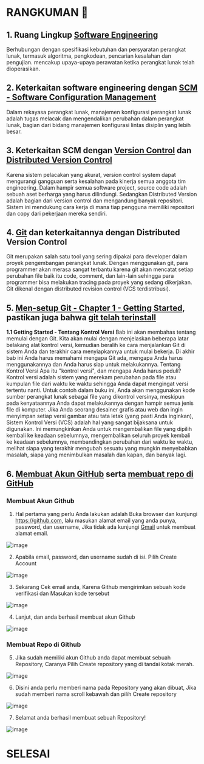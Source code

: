  # RANGKUMAN 📖

## 1. Ruang Lingkup [Software Engineering](https://en.wikipedia.org/wiki/Software_engineering)
Berhubungan dengan spesifikasi kebutuhan dan persyaratan perangkat lunak, termasuk algoritma, pengkodean, pencarian kesalahan dan pengujian. mencakup upaya-upaya perawatan ketika perangkat lunak telah dioperasikan.

## 2. Keterkaitan software engineering dengan [SCM - Software Configuration Management](https://en.wikipedia.org/wiki/Software_configuration_management)
Dalam rekayasa perangkat lunak, manajemen konfigurasi perangkat lunak adalah tugas melacak dan mengendalikan perubahan dalam perangkat lunak, bagian dari bidang manajemen konfigurasi lintas disiplin yang lebih besar.

## 3. Keterkaitan SCM dengan [Version Control](https://en.wikipedia.org/wiki/Version_control) dan [Distributed Version Control](https://en.wikipedia.org/wiki/Distributed_version_control)
Karena sistem pelacakan yang akurat, version control system dapat mengurangi gangguan serta kesalahan pada kinerja semua anggota tim engineering. Dalam hampir semua software project, source code adalah sebuah aset berharga yang harus dilindungi.
Sedangkan Distributed Version adalah bagian dari version control dan mengandung banyak repositori. Sistem ini mendukung cara kerja di mana tiap pengguna memiliki repositori dan copy dari pekerjaan mereka sendiri. 

## 4. [Git](https://github.com) dan keterkaitannya dengan Distributed Version Control
Git merupakan salah satu tool yang sering dipakai para developer dalam proyek pengembangan perangkat lunak. Dengan menggunakan git, para programmer akan merasa sangat terbantu karena git akan mencatat setiap perubahan file baik itu code, comment, dan lain-lain sehingga para programmer bisa melakukan tracing pada proyek yang sedang dikerjakan.
Git dikenal dengan distributed revision control (VCS terdistribusi).

## 5. [Men-setup Git - Chapter 1 - Getting Started](https://git-scm.com/book/en/v2/Getting-Started-About-Version-Control), pastikan juga bahwa [git telah terinstall](https://git-scm.com/book/en/v2/Getting-Started-Installing-Git)
**1.1 Getting Started - Tentang Kontrol Versi**
Bab ini akan membahas tentang memulai dengan Git. Kita akan mulai dengan menjelaskan beberapa latar belakang alat kontrol versi, kemudian beralih ke cara menjalankan Git di sistem Anda dan terakhir cara menyiapkannya untuk mulai bekerja. Di akhir bab ini Anda harus memahami mengapa Git ada, mengapa Anda harus menggunakannya dan Anda harus siap untuk melakukannya. Tentang Kontrol Versi Apa itu "kontrol versi", dan mengapa Anda harus peduli? Kontrol versi adalah sistem yang merekam perubahan pada file atau kumpulan file dari waktu ke waktu sehingga Anda dapat mengingat versi tertentu nanti. Untuk contoh dalam buku ini, Anda akan menggunakan kode sumber perangkat lunak sebagai file yang dikontrol versinya, meskipun pada kenyataannya Anda dapat melakukannya dengan hampir semua jenis file di komputer. Jika Anda seorang desainer grafis atau web dan ingin menyimpan setiap versi gambar atau tata letak (yang pasti Anda inginkan), Sistem Kontrol Versi (VCS) adalah hal yang sangat bijaksana untuk digunakan. Ini memungkinkan Anda untuk mengembalikan file yang dipilih kembali ke keadaan sebelumnya, mengembalikan seluruh proyek kembali ke keadaan sebelumnya, membandingkan perubahan dari waktu ke waktu, melihat siapa yang terakhir mengubah sesuatu yang mungkin menyebabkan masalah, siapa yang menimbulkan masalah dan kapan, dan banyak lagi.

## 6. [Membuat Akun GitHub](https://git-scm.com/book/en/v2/GitHub-Account-Setup-and-Configuration) serta [membuat repo di GitHub](https://git-scm.com/book/en/v2/GitHub-Account-Setup-and-Configuration)
### Membuat Akun Github

1. Hal pertama yang perlu Anda lakukan adalah Buka browser dan kunjungi https://github.com, lalu masukan alamat email yang anda punya, password, dan username, Jika tidak ada kunjungi [Gmail](gmail.com) untuk membuat alamat email.

![image](https://user-images.githubusercontent.com/70005931/184586917-a6444e50-cb24-4928-a050-2f86cc4010e6.png)

2. Apabila email, password, dan username sudah di isi. Pilih Create Account

![image](https://user-images.githubusercontent.com/70005931/184587585-22fdff73-1c27-4b07-8da9-c0e00f4fe22a.png)

3. Sekarang Cek email anda, Karena Github mengirimkan sebuah kode verifikasi dan Masukan kode tersebut

![image](https://user-images.githubusercontent.com/70005931/184587827-b3d99b30-f6c1-46f7-9269-32f62305200f.png)

4. Lanjut, dan anda berhasil membuat akun Github

![image](https://user-images.githubusercontent.com/70005931/184588104-0216a763-474f-416e-96e1-36acd02168a5.png)

### Membuat Repo di Github

5. Jika sudah memiliki akun Github anda dapat membuat sebuah Repository, Caranya Pilih Create repository yang di tandai kotak merah.

![image](https://user-images.githubusercontent.com/70005931/184588451-6a6d2514-ee5c-49bc-9131-bbfe7fb2af82.png)

6. Disini anda perlu memberi nama pada Repository yang akan dibuat, Jika sudah memberi nama scroll kebawah dan pilih Create repository

![image](https://user-images.githubusercontent.com/70005931/184588864-ca0dec5a-398c-4048-bfab-946aeb5f8496.png)

7. Selamat anda berhasil membuat sebuah Repository!

![image](https://user-images.githubusercontent.com/70005931/184589069-f9cd6a85-5989-42a1-86d1-54df44ed3eaf.png)

# SELESAI

